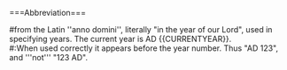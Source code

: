 ===Abbreviation===

#from the Latin ''anno domini'', literally "in the year of our Lord", used in specifying years. The current year is AD {{CURRENTYEAR}}.  
#:When used correctly it appears before the year number.  Thus "AD 123", and '''not''' "123 AD".